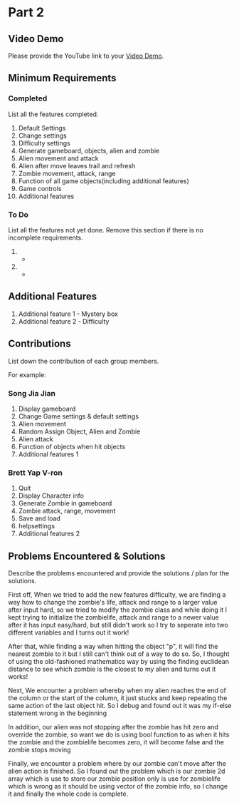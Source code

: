 # Part 2

## Video Demo

Please provide the YouTube link to your [Video Demo](https://youtu.be/F72tbLTqVLQ).

## Minimum Requirements

### Completed

List all the features completed.

1. Default Settings
2. Change settings
3. Difficulty settings
4. Generate gameboard, objects, alien and zombie
5. Alien movement and attack 
6. Alien after move leaves trail and refresh 
7. Zombie movement, attack, range
8. Function of all game objects(including additional features)
9. Game controls
10. Additional features

### To Do

List all the features not yet done. Remove this section if there is no incomplete requirements.

1. -
2. -

## Additional Features

1. Additional feature 1 - Mystery box
2. Additional feature 2 - Difficulty 

## Contributions

List down the contribution of each group members.

For example:

### Song Jia Jian 

1. Display gameboard
2. Change Game settings & default settings
3. Alien movement 
4. Random Assign Object, Alien and Zombie
5. Alien attack 
6. Function of objects when hit objects
7. Additional features 1


### Brett Yap V-ron

1. Quit
2. Display Character info
3. Generate Zombie in gameboard
4. Zombie attack, range, movement
5. Save and load
6. helpsettings
7. Additional features 2


## Problems Encountered & Solutions

Describe the problems encountered and provide the solutions / plan for the solutions.

First off, When we tried to add the new features difficulty, we are finding a way how to change the zombie's life, attack and range to a larger value after input hard, so we tried to modify the zombie class and while doing it I kept trying to initialize the zombielife, attack and range to a newer value after it has input easy/hard, but still didn't work so I try to seperate into two different variables and I turns out it work!

After that, while finding a way when hitting the object "p", it will find the nearest zombie to it but I still can't think out of a way to do so. So, I thought of using the old-fashioned mathematics way by using the finding euclidean distance to see which zombie is the closest to my alien and turns out it works!

Next, We encounter a problem whereby when my alien reaches the end of the column or the start of the column, it just stucks and keep repeating the same action of the last object hit. So I debug and found out it was my if-else statement wrong in the beginning 

In addition, our alien was not stopping after the zombie has hit zero and override the zombie, so want we do is using bool function to as when it hits the zombie and the zombielife becomes zero, it will become false and the zombie stops moving 

Finally, we encounter a problem where by our zombie can't move after the alien action is finished. So I found out the problem which is our zombie 2d array which is use to store our zombie position only is use for zombielife which is wrong as it should be using vector of the zombie info, so I change it and finally the whole code is complete. 

